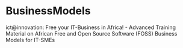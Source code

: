 # BusinessModels
ict@innovation: Free your IT-Business in Africa! - Advanced Training Material on African Free and Open Source Software (FOSS) Business Models for IT-SMEs
